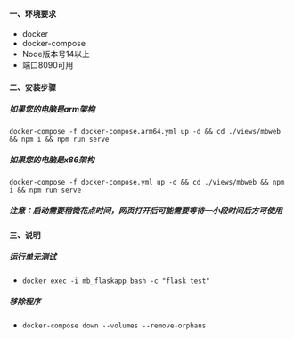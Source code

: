 #### 一、环境要求
- docker
- docker-compose
- Node版本号14以上
- 端口8090可用

#### 二、安装步骤
##### 如果您的电脑是arm架构
`docker-compose -f docker-compose.arm64.yml up -d && cd ./views/mbweb && npm i && npm run serve`
##### 如果您的电脑是x86架构
`docker-compose -f docker-compose.yml up -d && cd ./views/mbweb && npm i && npm run serve`
##### 注意：启动需要稍微花点时间，网页打开后可能需要等待一小段时间后方可使用

#### 三、说明
##### 运行单元测试
- `docker exec -i mb_flaskapp bash -c "flask test"`
##### 移除程序
- `docker-compose down --volumes --remove-orphans`
